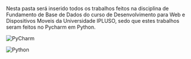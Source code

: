 Nesta pasta será inserido todos os trabalhos feitos na disciplina de Fundamento de Base de Dados do
curso de Desenvolvimento para Web e Dispositivos Moveis da Universidade IPLUSO, sedo que estes trabalhos seram feitos
no Pycharm em Python.




![PyCharm](https://img.shields.io/badge/pycharm-143?style=for-the-badge&logo=pycharm&logoColor=black&color=black&labelColor=green)


![Python](https://img.shields.io/badge/python-3670A0?style=for-the-badge&logo=python&logoColor=ffdd54)

